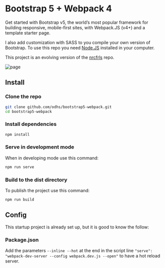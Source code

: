 # Bootstrap 5 + Webpack 4

Get started with Bootstrap v5, the world’s most popular framework for building responsive, mobile-first sites, with Webpack.JS (v4+) and a template starter page.

I also add customization with SASS to you compile your own version of Bootstrap. To use this repo you need [Node.JS](https://nodejs.org/) installed in your computer.

This project is an evolving version of the [nrcfrls](https://github.com/nrcfrld/bootstrap5-webpack) repo.

![page](https://github.com/odhs/bootstrap5-webpack/blob/master/bootstrap_starter_template.png.png?raw=true)

## Install

### Clone the repo

```sh
git clone github.com/odhs/bootstrap5-webpack.git
cd bootstrap5-webpack
```

### Install dependencies

```sh
npm install
```

### Serve in development mode

When in developing mode use this command:

```sh
npm run serve
```

### Build to the dist directory

To publish the project use this command:

```sh
npm run build
```

## Config

This startup project is already set up, but it is good to know the follow:

### Package.json

Add the parameters `--inline --hot` at the end in the script line `"serve": "webpack-dev-server --config webpack.dev.js --open"` to have a hot reload server.
